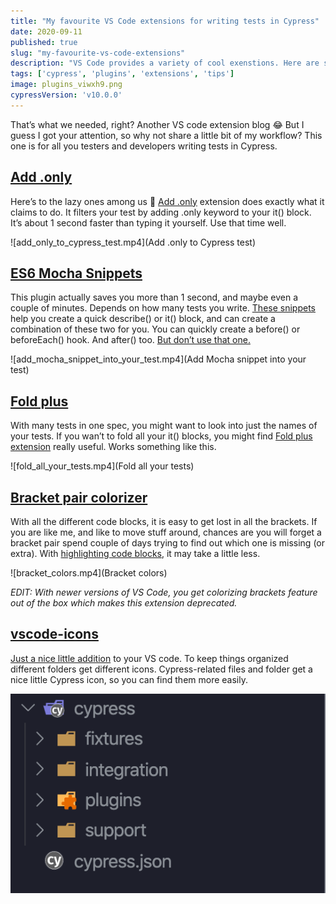 ```yaml
---
title: "My favourite VS Code extensions for writing tests in Cypress"
date: 2020-09-11
published: true
slug: "my-favourite-vs-code-extensions"
description: "VS Code provides a variety of cool exenstions. Here are some of those that have proven to be useful for my workflow when writin tests in Cypress."
tags: ['cypress', 'plugins', 'extensions', 'tips']
image: plugins_viwxh9.png
cypressVersion: 'v10.0.0'
---
```


That’s what we needed, right? Another VS code extension blog 😂 But I guess I got your attention, so why not share a little bit of my workflow? This one is for all you testers and developers writing tests in Cypress.

## [Add .only](https://marketplace.visualstudio.com/items?itemName=ub1que.add-only)

Here’s to the lazy ones among us 🍻 [Add .only](https://marketplace.visualstudio.com/items?itemName=ub1que.add-only) extension does exactly what it claims to do. It filters your test by adding .only keyword to your it() block. It’s about 1 second faster than typing it yourself. Use that time well.

![add_only_to_cypress_test.mp4](Add .only to Cypress test)

## [ES6 Mocha Snippets](https://marketplace.visualstudio.com/items?itemName=spoonscen.es6-mocha-snippets)

This plugin actually saves you more than 1 second, and maybe even a couple of minutes. Depends on how many tests you write. [These snippets](https://marketplace.visualstudio.com/items?itemName=spoonscen.es6-mocha-snippets) help you create a quick describe() or it() block, and can create a combination of these two for you. You can quickly create a before() or beforeEach() hook. And after() too. [But don’t use that one.](https://docs.cypress.io/guides/references/best-practices.html#Using-after-or-afterEach-hooks)

![add_mocha_snippet_into_your_test.mp4](Add Mocha snippet into your test)

## [Fold plus](https://marketplace.visualstudio.com/items?itemName=dakara.dakara-foldplus)

With many tests in one spec, you might want to look into just the names of your tests. If you wan’t to fold all your it() blocks, you might find [Fold plus extension](https://marketplace.visualstudio.com/items?itemName=dakara.dakara-foldplus) really useful. Works something like this.

![fold_all_your_tests.mp4](Fold all your tests)

## [Bracket pair colorizer](https://marketplace.visualstudio.com/items?itemName=CoenraadS.bracket-pair-colorizer-2)

With all the different code blocks, it is easy to get lost in all the brackets. If you are like me, and like to move stuff around, chances are you will forget a bracket pair spend couple of days trying to find out which one is missing (or extra). With [highlighting code blocks](https://marketplace.visualstudio.com/items?itemName=CoenraadS.bracket-pair-colorizer-2), it may take a little less.

![bracket_colors.mp4](Bracket colors)

*EDIT: With newer versions of VS Code, you get colorizing brackets feature out of the box which makes this extension deprecated.*

## [vscode-icons](https://marketplace.visualstudio.com/items?itemName=vscode-icons-team.vscode-icons)

[Just a nice little addition](https://marketplace.visualstudio.com/items?itemName=vscode-icons-team.vscode-icons) to your VS code. To keep things organized different folders get different icons. Cypress-related files and folder get a nice little Cypress icon, so you can find them more easily.

![VS Code icons](vs_code_icons.png)
